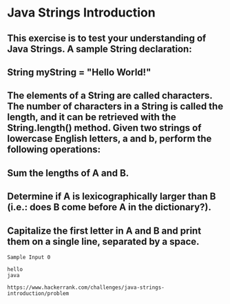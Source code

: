 # Java Strings Introduction

## This exercise is to test your understanding of Java Strings. A sample String declaration:
## String myString = "Hello World!"
## The elements of a String are called characters. The number of characters in a String is called the length, and it can be retrieved with the String.length() method. Given two strings of lowercase English letters, a and b, perform the following operations:
## Sum the lengths of A and B.
## Determine if A is lexicographically larger than B (i.e.: does B come before A in the dictionary?).
## Capitalize the first letter in A and B and print them on a single line, separated by a space.

```
Sample Input 0

hello
java
```

```
https://www.hackerrank.com/challenges/java-strings-introduction/problem
```
